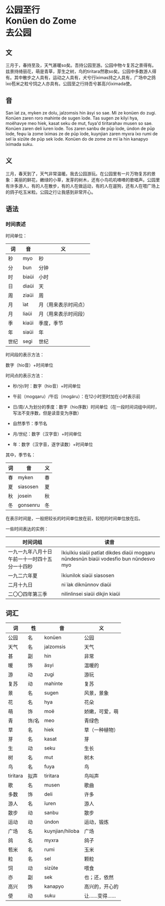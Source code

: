 # 公园至行<br>Konüen do Zome<br>去公园

## 文

三月于，春持至及，天气甚暖so矣。吾持公园至游。公园中物々复苏之景得有。兹景持绮丽花，萌是青草，芽生之树，鸟的tiritara然歌so矣。公园中多数游人得有。其中散步之人具有，运动之人具有，犬兮行ïximas持之人具有，广场中之鸽ïxo苞米之粒兮饲之人亦具有。公园至之行持吾兮甚高兴ïximada使。

## 音

San ïat za, myken ze dolu, jalzomsis hin äsyi so sae. Mi ze konüen do zugi. Konüen zaren roro mahinte de sugen ïode. Tas sugen ze kilyi hya, moëhavye meo hiek, kasat seku de mut, fuya'd tiritarahav musen so sae. Konüen zaren deli ïuren ïode. Tos zaren sanbu de pūp ïode, ündon de pūp ïode, feφu ïa zome ïximas ze de pūp ïode, kuynjian zaren myxra ïxo rumi de sel ïa sizūte de pūp sek ïode. Konüen do de zome ze mi ïa hin kanapyo ïximada suku.

## 义

三月，春天到了，天气非常温暖。我去公园游玩。在公园里有一片万物复苏的景象：美丽的鲜花，嫩绿的小草，发芽的树木，还有小鸟叽叽喳喳的歌唱声。公园里有许多游人，有的人在散步，有的人在做运动，有的人在遛狗，还有人在喂广场上的鸽子吃玉米粒。公园之行让我感到非常开心。

## 语法

### 时间表述

时间单位：

|词|音|义|
|-|-|-|
|秒|myo|秒|
|分|bun|分钟|
|时|biaüi|小时|
|日|diaüi|天|
|周|ziaüi|周|
|月|ïat|月（用来表示时间点）|
|月|liaüi|月（用来表示时间段）|
|季|kiaüi|季度，季节|
|年|siaüi|年|
|世纪|segi|世纪|

时间段的表示方法：

数字（hio音）+时间单位

时间点的表示方法：

- 秒/分/时：数字（hio音）+时间单位

- 午前（mogqaru）/午后（mogäru）：在12小时至时加在小时表示前

- 日/周/人为划分的季度：数字（hio序数）时间单位（在一段时间词组中间时，写法不变序数，但是读音变为序数）

- 自然季节：季节名

- 月/世纪：数字（汉字音）+时间单位

- 年：数字（汉字音，逐字读数）+时间单位

其中，季节名：

|词|音|义|
|-|-|-|
|春|myken|春|
|夏|siasosen|夏|
|秋|josein|秋|
|冬|gonsenru|冬|

在表示时间是，一般把较长的时间单位放在前，较短的时间单位放在后。

一些时间表达的实例：

|时间词组|读音|
|-|-|
|一九一九年八月十日午前一十一时四十五分一十四秒|ïkiuïkiu siaüi patïat dikdes diaüi mogqaru nūndesnūn biaüi vodesfio bun nūndesvo myo|
|一九二六年夏|ïkiunilok siaüi siasosen|
|二月十九日|ni ïak diknūnnov diaüi|
|二〇〇四年第三季|nilinlinsei siaüi dikjin kiaüi|

## 词汇

|词|性|音|义|
|-|-|-|-|
|公园|名|konüen|公园|
|天气|名|jalzomsis|天气|
|甚|副|hin|非常|
|暖|饰|äsyi|温暖的|
|游|动|zugi|游玩|
|复苏|动|mahinte|复苏|
|景|名|sugen|风景，景象|
|花|名|hya|花朵|
|萌|饰|moë|娇嫩，可爱，萌|
|青|饰/名|meo|青绿色|
|草|名|hiek|草（一种植物）|
|芽|名|kasat|芽|
|生|动|seku|生长|
|树|名|mut|树木|
|鸟|名|fuya|鸟|
|tiritara|拟声|tiritara|鸟叫声|
|歌|名|musen|歌曲|
|多数|饰|deli|许多|
|游人|名|ïuren|游人|
|散步|动|sanbu|散步|
|运动|动|ündon|运动，锻炼|
|广场|名|kuynjian/hiloba|广场|
|鸽|名|myxra|鸽子|
|苞米|名|rumi|玉米|
|粒|名|sel|颗粒|
|饲|动|sizūte|喂食|
|亦|副|sek|也；还，依然|
|高兴|饰|kanapyo|高兴的，开心的|
|使|动|suku|让……变得……|
